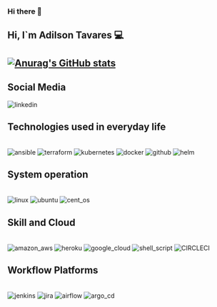 ### Hi there 👋

<!--
**adilson-tavares/adilson-tavares** is a ✨ _special_ ✨ repository because its `README.md` (this file) appears on your GitHub profile.

Here are some ideas to get you started:

- 🔭 I’m currently working on ...
- 🌱 I’m currently learning ...
- 👯 I’m looking to collaborate on ...
- 🤔 I’m looking for help with ...
- 💬 Ask me about ...
- 📫 How to reach me: ...
- 😄 Pronouns: ...
- ⚡ Fun fact: ...
-->
<H2> Hi, I`m Adilson Tavares 💻<H2>
  
[![Anurag's GitHub stats](https://github-readme-stats.vercel.app/api?username=adilson-tavares&show_icons=true&theme=tokyonight)](https://github.com/anuraghazra/github-readme-stats)

## Social Media
 <div style="display: inline_block">
  <img align="center" alt="linkedin" src="https://img.shields.io/badge/adilson-tavares-53827799?style=for-the-badge&logo=linkedin&logoColor=white"/>
 </div>
  
 
## Technologies used in everyday life
<div style="display: inline_block"><br/>
    <img align="center" alt="ansible" src="https://img.shields.io/badge/Ansible-000000?style=for-the-badge&logo=ansible&logoColor=whit"/>
    <img align="center" alt="terraform" src="https://img.shields.io/badge/Terraform-7B42BC?style=for-the-badge&logo=terraform&logoColor=whit"/>
    <img align="center" alt="kubernetes" src="https://img.shields.io/badge/kubernetes-326ce5.svg?&style=for-the-badge&logo=kubernetes&logoColor=whit"/>
    <img align="center" alt="docker" src="https://img.shields.io/badge/Docker-2CA5E0?style=for-the-badge&logo=docker&logoColor=white"/>
    <img align="center" alt="github" src="https://img.shields.io/badge/GitHub-100000?style=for-the-badge&logo=github&logoColor=white"/>
    <img align="center" alt="helm" src="https://img.shields.io/badge/Helm-0F1689?style=for-the-badge&logo=Helm&labelColor=0F168"/>
</div>  

## System operation 
  
<div style="display: inline_block"><br/>
    <img align="center" alt="linux" src="https://img.shields.io/badge/Linux-FCC624?style=for-the-badge&logo=linux&logoColor=black"/>
    <img align="center" alt="ubuntu" src="https://img.shields.io/badge/Ubuntu-E95420?style=for-the-badge&logo=ubuntu&logoColor=white"/>
    <img align="center" alt="cent_os" src="https://img.shields.io/badge/Cent%20OS-262577?style=for-the-badge&logo=CentOS&logoColor=white"/>
</div>
  
## Skill and Cloud
  <div style="display: inline_block"><br/>
    <img align="center" alt="amazon_aws" src="https://img.shields.io/badge/Amazon_AWS-FF9900?style=for-the-badge&logo=amazonaws&logoColor=white"/>
    <img align="center" alt="heroku" src="https://img.shields.io/badge/Heroku-430098?style=for-the-badge&logo=heroku&logoColor=white"/>
    <img align="center" alt="google_cloud" src="https://img.shields.io/badge/Google_Cloud-4285F4?style=for-the-badge&logo=google-cloud&logoColor=white"/>
    <img align="center" alt="shell_script" src="https://img.shields.io/badge/Shell_Script-121011?style=for-the-badge&logo=gnu-bash&logoColor=white"/>
    <img align="center" alt="CIRCLECI" src="https://img.shields.io/badge/circleci-343434?style=for-the-badge&logo=circleci&logoColor=white"/>
    
</div>
  
 ## Workflow Platforms
  <div style="display: inline_block"><br/>
    <img align="center" alt="jenkins" src="https://img.shields.io/badge/Jenkins-D24939?style=for-the-badge&logo=Jenkins&logoColor=white"/>
    <img align="center" alt="jira" src="https://img.shields.io/badge/Jira-0052CC?style=for-the-badge&logo=Jira&logoColor=white"/>
    <img align="center" alt="airflow" src="https://img.shields.io/badge/Airflow-017CEE?style=for-the-badge&logo=Apache%20Airflow&logoColor=white"/>   
    <img align="center" alt="argo_cd" src="https://img.shields.io/badge/Argo%20CD-1e0b3e?style=for-the-badge&logo=argo&logoColor=#d16044"/>
</div>
  
 
